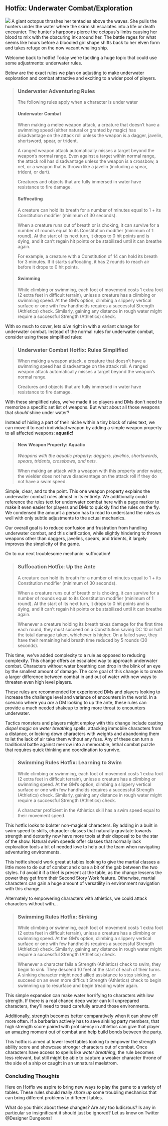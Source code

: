 ## Hotfix: Underwater Combat/Exploration
<img src="https://orig05.deviantart.net/8f60/f/2007/301/7/7/merfolk_by_thegryph.jpg">
A giant octopus thrashes her tentacles above the waves. She pulls the hunters under the water where the skirmish escalates into a life or death encounter. The hunter's harpoons pierce the octopus's limbs causing her blood to mix with the obscuring ink around her. The battle rages for what seems like hours before a bloodied girl shape shifts back to her elven form and takes refuge on the now vacant whaling ship.

Welcome back to hotfix! Today we're tackling a huge topic that could use some adjustments: underwater rules.

Below are the exact rules we plan on adjusting to make underwater exploration and combat attractive and exciting to a wider pool of players.

> ### Underwater Adventuring Rules
> The following rules apply when a character is under water
>#### Underwater Combat
>When making a melee weapon attack, a creature that doesn’t have a swimming speed (either natural or granted by magic) has disadvantage on the attack roll unless the weapon is a dagger, javelin, shortsword, spear, or trident.
>
>A ranged weapon attack automatically misses a target beyond the weapon’s normal range. Even against a target within normal range, the attack roll has disadvantage unless the weapon is a crossbow, a net, or a weapon that is thrown like a javelin (including a spear, trident, or dart).
>
>Creatures and objects that are fully immersed in water have resistance to fire damage.
>
>#### Suffocating
>A creature can hold its breath for a number of minutes equal to 1 + its Constitution modifier (minimum of 30 seconds).
>
>When a creature runs out of breath or is choking, it can survive for a number of rounds equal to its Constitution modifier (minimum of 1 round). At the start of its next turn, it drops to 0 hit points and is dying, and it can’t regain hit points or be stabilized until it can breathe again.
>
>For example, a creature with a Constitution of 14 can hold its breath for 3 minutes. If it starts suffocating, it has 2 rounds to reach air before it drops to 0 hit points.
>
>#### Swimming
>While climbing or swimming, each foot of movement costs 1 extra foot (2 extra feet in difficult terrain), unless a creature has a climbing or swimming speed. At the GM’s option, climbing a slippery vertical surface or one with few handholds requires a successful Strength (Athletics) check. Similarly, gaining any distance in rough water might require a successful Strength (Athletics) check.
>

With so much to cover, lets *dive* right in with a variant change for underwater combat. Instead of the normal rules for underwater combat, consider using these simplified rules:

>### Underwater Combat Hotfix: Rules Simplified  
>When making a weapon attack, a creature that doesn’t have a swimming speed has disadvantage on the attack roll. A ranged weapon attack automatically misses a target beyond the weapon’s normal range.
>
>Creatures and objects that are fully immersed in water have resistance to fire damage.
>

With these simplified rules, we've made it so players and DMs don't need to memorize a specific set list of weapons. But what about all those weapons that *should* shine under water?

Instead of hiding a part of their niche within a tiny block of rules text, we can move it to each individual weapon by adding a simple weapon property to all affected weapons: **aquatic!**

>#### New Weapon Property: Aquatic
> *Weapons with the aquatic property: daggers, javelins, shortswords, spears, tridents, crossbows, and nets.*
>
> When making an attack with a weapon with this property under water, the wielder does not have disadvantage on the attack roll if they do not have a swim speed.

Simple, clear, and to the point. This one weapon property explains the underwater combat rules almost in its entirety. We additionally could reference the rules text for underwater combat here with a page marker to make it even easier for players and DMs to quickly find the rules on the fly. We condensed the amount a person has to read to understand the rules as well with only subtle adjustments to the actual mechanics.

Our overall goal is to reduce confusion and frustration from handling underwater combat, and this clarification, while slightly hindering to thrown weapons other than daggers, javelins, spears, and tridents, it largely improves the simplicity of the game.

On to our next troublesome mechanic: suffocation!

>### Suffocation Hotfix: Up the Ante
> A creature can hold its breath for a number of minutes equal to 1 + its Constitution modifier (minimum of 30 seconds).
>
>When a creature runs out of breath or is choking, it can survive for a number of rounds equal to its Constitution modifier (minimum of 1 round). At the start of its next turn, it drops to 0 hit points and is dying, and it can’t regain hit points or be stabilized until it can breathe again.
>
>Whenever a creature holding its breath takes damage for the first time each round, they must succeed on a Constitution saving  DC 10 or half the total damagae taken, whichever is higher. On a failed save, they have their remaining held breath time reduced by 5 rounds (30 seconds).

This time, we've added complexity to a rule as opposed to reducing complexity. This change offers an escalated way to approach underwater combat. Characters without water breathing can drop in the blink of an eye by the smallest amount of damage. The core goal of this change is to create a larger difference between combat in and out of water with new ways to threaten even high level players.

These rules are recommended for experienced DMs and players looking to increase the challenge level and variance of encounters in the world. In a scenario where you *are* a DM looking to up the ante, these rules can provide a much needed shakeup to bring more threat to encounters underwater.

Tactics monsters and players might employ with this change include casting *dispel magic* on *water breathing* spells, attacking immobile characters from a distance, or locking down characters with weights and abandoning them to let the lack of air take them without any fuss. Any of these can turn a traditional battle against merrow into a memorable, lethal combat puzzle that requires quick thinking and coordination to survive.

> ### Swimming Rules Hotfix: Learning to Swim
>While climbing or swimming, each foot of movement costs 1 extra foot (2 extra feet in difficult terrain), unless a creature has a climbing or swimming speed. At the GM’s option, climbing a slippery vertical surface or one with few handholds requires a successful Strength (Athletics) check. Similarly, gaining any distance in rough water might require a successful Strength (Athletics) check.
>
> A character proficient in the Athletics skill has a swim speed equal to their movement speed.

This hotfix looks to bolster non-magical characters. By adding in a built in swim speed to skills, character classes that naturally gravitate towards strength and dexterity now have more tools at their disposal to be the star of the show. Natural swim speeds offer classes that normally lack exploration tools a bit of needed love to help out the team when navigating adventuring environments.

This hotfix should work great at tables looking to give the martial classes a little more to do out of combat and close a bit of the gab between the two styles. I'd avoid it if a thief is present at the table, as the change lessens the power they get from their Second Story Work feature. Otherwise, martial characters can gain a huge amount of versatility in environment navigation with this change.

Alternately to empowering characters with athletics, we could attack characters without with...

> ### Swimming Rules Hotfix: Sinking
>While climbing or swimming, each foot of movement costs 1 extra foot (2 extra feet in difficult terrain), unless a creature has a climbing or swimming speed. At the GM’s option, climbing a slippery vertical surface or one with few handholds requires a successful Strength (Athletics) check. Similarly, gaining any distance in rough water might require a successful Strength (Athletics) check.
>
> Whenever a character fails a Strength (Athletics) check to swim, they begin to sink. They descend 10 feet at the start of each of their turns. A sinking character might need allied assistance to stop sinking, or succeed on an even more difficult Strength (Athletics) check to begin swimming up to resurface and begin treading water again.

This simple expansion can make water horrifying to characters with low strength. If there is a real chance deep water can kill unprepared characters, they'll need to tread carefully around those environments.

Additionally, strength becomes better comparatively when it can show off more often. If a barbarian actively has to save sinking party members, that high strength score paired with proficiency in athletics can give that player an amazing moment out of combat and help build bonds between the party.

This hotfix is aimed at lower level tables looking to empower the strength ability score and showcase stronger characters out of combat. Once characters have access to spells like *water breathing*, the rule becomes less relevant, but still might be able to capture a weaker character throne of the side of a ship or caught in an unnatural maelstrom.

### Concluding Thoughts
 
Here on Hotfix we aspire to bring new ways to play the game to a variety of tables. These rules should really *shore up* some troubling mechanics that can bring different problems to different tables.

What do you think about these changes? Are any too ludicrous? Is any in particular so insignificant it should just be ignored? Let us know on Twitter @Designer Dungeons!



